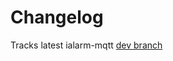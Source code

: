 # Changelog

Tracks latest ialarm-mqtt [dev branch](https://github.com/maxill1/ialarm-mqtt/tree/dev)
